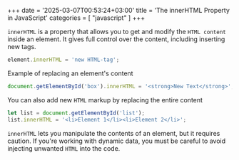 +++
date = '2025-03-07T00:53:24+03:00'
title = 'The innerHTML Property in JavaScript'
categories = [ "javascript" ]
+++

`innerHTML` is a property that allows you to get and modify the `HTML content` inside an element. It gives full control over the content, including inserting new tags.

```js
element.innerHTML = 'new HTML-tag';
```

Example of replacing an element's content

```js
document.getElementById('box').innerHTML = '<strong>New Text</strong>';
```

You can also add new `HTML` markup by replacing the entire content

```js
let list = document.getElementById('list');
list.innerHTML = '<li>Element 1</li><li>Element 2</li>';
```

`innerHTML` lets you manipulate the contents of an element, but it requires caution. If you're working with dynamic data, you must be careful to avoid injecting unwanted `HTML` into the code.